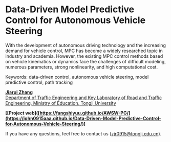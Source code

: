 # Data-Driven Model Predictive Control for Autonomous Vehicle Steering

With the development of autonomous driving technology and the increasing demand for vehicle control, MPC has become a widely researched topic in industry and academia. However, the existing MPC control methods based on vehicle kinematics or dynamics face the challenges of difficult modeling, numerous parameters, strong nonlinearity, and high computational cost.

Keywords: data-driven control, autonomous vehicle steering, model predictive control, path tracking

**[Jiarui Zhang](https://tops.tongji.edu.cn/info/1132/1815.htm)**  
[Department of Traffic Engineering and Key Laboratory of Road and Traffic Engineering, Ministry of Education, Tongji University](https://tops.tongji.edu.cn/)  

**[[Project web]([https://fangshiyuu.github.io/AWSW-PG/](https://john0915aaa.github.io/Data-Driven-Model-Predictive-Control-for-Autonomous-Vehicle-Steering/)]**

If you have any questions, feel free to contact us (zjr0915@tongji.edu.cn).
